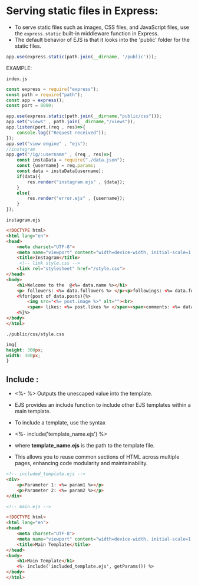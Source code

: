 # Serving static files in Express:

- To serve static files such as images, CSS files, and JavaScript files, use the `express.static` built-in middleware function in Express.
- The default behavior of EJS is that it looks into the 'public' folder for the static files.

```js
app.use(express.static(path.join(__dirname, '/public')));
```

EXAMPLE:

`index.js`

```js
const express = require("express");
const path = require("path");
const app = express();
const port = 8080;

app.use(express.static(path.join(__dirname,"public/css")));
app.set("views" , path.join(__dirname,"/views"));
app.listen(port,(req , res)=>{
    console.log(("Request received"));
});
app.set("view engine" , "ejs");
//instagram
app.get("/ig/:username" , (req , res)=>{
    const instaData = require("./data.json");
    const {username} = req.params;
    const data = instaData[username];
    if(data){
        res.render("instagram.ejs" , {data});
    }
    else{
        res.render("error.ejs" , {username});
    }
});
```

`instagram.ejs`

```html
<!DOCTYPE html>
<html lang="en">
<head>
    <meta charset="UTF-8">
    <meta name="viewport" content="width=device-width, initial-scale=1.0">
    <title>Instagram</title>
     <!-- link style.css -->
    <link rel="stylesheet" href="/style.css">
</head>
<body>
    <h1>Welcome to the  @<%= data.name %></h1>
    <p> followers: <%= data.followers %> </p><p>followings: <%= data.following %> </p>
    <%for(post of data.posts){%>
        <img src="<%= post.image %>" alt=""><br>
        <span> likes: <%= post.likes %> </span><span>comments: <%= data.comments %> </span><br><hr><br>
    <%}%>
</body>
</html>
```

`./public/css/style.css`

```css
img{
height: 300px;
width: 300px;
}
```

## Include :

- <%- %> Outputs the unescaped value into the template.

- EJS provides an include function to include other EJS templates within a main template.

- To include a template, use the syntax

 - <%- include('template_name.ejs') %> 

- where **template_name.ejs** is the path to the template file. 

- This allows you to reuse common sections of HTML across multiple pages, enhancing code modularity and maintainability.

```html
<!-- included_template.ejs -->
<div>
    <p>Parameter 1: <%= param1 %></p>
    <p>Parameter 2: <%= param2 %></p>
</div>
```

```html
<!-- main.ejs -->

<!DOCTYPE html>
<html lang="en">
<head>
    <meta charset="UTF-8">
    <meta name="viewport" content="width=device-width, initial-scale=1.0">
    <title>Main Template</title>
</head>
<body>
    <h1>Main Template</h1>
    <%- include('included_template.ejs', getParams()) %>
</body>
</html>
```